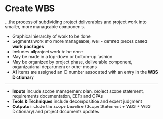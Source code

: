 # Create WBS

…the process of subdividing project deliverables and project work into smaller, more manageable components. 

- Graphical hierarchy of work to be done 
- Segments work into more manageable, well - defined pieces called **work packages**
- Includes **all**project work to be done 
- May be made in a top-down or bottom-up fashion 
- May be organized by project phase, deliverable component, organizational department or other means 
- All items are assigned an ID number associated with an entry in the **WBS Dictionary**
---
- **Inputs** include scope management plan, project scope statement, requirements documentation, EEFs and OPAs 
- **Tools & Techniques** include decomposition and expert judgment 
- **Outputs** include the scope baseline (Scope Statement + WBS + WBS Dictionary) and project documents updates 
